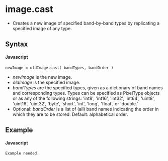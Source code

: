 # image.cast
- Creates a new image of specified band-by-band types by replicating a specified image of any type.

## Syntax

#### Javascript
```
newImage = oldImage.cast( bandTypes, bandOrder )
```

- *newImage* is the new image.
- *oldImage* is the specified image.
- *bandTypes* are the specified types, given as a dictionary of band names and corresponding types.  Types can be specified as PixelType objects or as any of the following strings:  'int8', 'int16', 'int32', 'int64', 'uint8', 'uint16', 'uint32', 'byte', 'short', 'int', 'long', 'float', or 'double.'
- Optional: *bandOrder* is a list of (all) band names indicating the order in which they are to be stored.  Default: alphabetical order.

## Example

#### Javascript
```javascript
Example needed.
```
